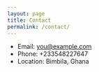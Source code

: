 ```yaml
---
layout: page
title: Contact
permalink: /contact/
---
```


- Email: you@example.com  
- Phone: +233548227647 
- Location: Bimbila, Ghana

